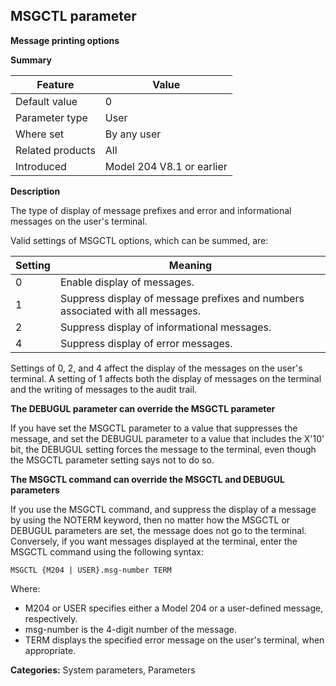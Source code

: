 ## MSGCTL parameter

**Message printing options**

**Summary**

| Feature | Value |
|---|---|
| Default value | 0 |
| Parameter type | User |
| Where set | By any user |
| Related products | All |
| Introduced | Model 204 V8.1 or earlier |


**Description**

The type of display of message prefixes and error and informational messages on the user's terminal.

Valid settings of MSGCTL options, which can be summed, are:

| Setting | Meaning |
|---|---|
| 0 | Enable display of messages. |
| 1 | Suppress display of message prefixes and numbers associated with all messages. |
| 2 | Suppress display of informational messages. |
| 4 | Suppress display of error messages. |

Settings of 0, 2, and 4 affect the display of the messages on the user's terminal. A setting of 1 affects both the display of messages on the terminal and the writing of messages to the audit trail.

**The DEBUGUL parameter can override the MSGCTL parameter**

If you have set the MSGCTL parameter to a value that suppresses the message, and set the DEBUGUL parameter to a value that includes the X'10' bit, the DEBUGUL setting forces the message to the terminal, even though the MSGCTL parameter setting says not to do so.

**The MSGCTL command can override the MSGCTL and DEBUGUL parameters**

If you use the MSGCTL command, and suppress the display of a message by using the NOTERM keyword, then no matter how the MSGCTL or DEBUGUL parameters are set, the message does not go to the terminal. Conversely, if you want messages displayed at the terminal, enter the MSGCTL command using the following syntax:

```
MSGCTL {M204 | USER}.msg-number TERM
```

Where:

*   M204 or USER specifies either a Model 204 or a user-defined message, respectively.
*   msg-number is the 4-digit number of the message.
*   TERM displays the specified error message on the user's terminal, when appropriate.

**Categories:** System parameters, Parameters
